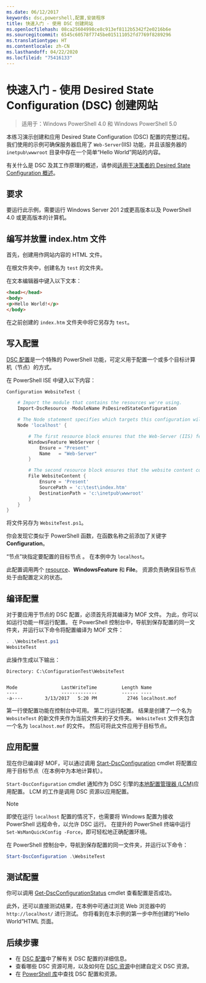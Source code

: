 ```yaml
---
ms.date: 06/12/2017
keywords: dsc,powershell,配置,安装程序
title: 快速入门 - 使用 DSC 创建网站
ms.openlocfilehash: 08ca25604998ce8c913ef8112b5342f2e0216b6e
ms.sourcegitcommit: 6545c60578f7745be015111052fd7769f8289296
ms.translationtype: HT
ms.contentlocale: zh-CN
ms.lasthandoff: 04/22/2020
ms.locfileid: "75416133"
---
```

# <a name="quickstart---create-a-website-with-desired-state-configuration-dsc"></a>快速入门 - 使用 Desired State Configuration (DSC) 创建网站

> 适用于：Windows PowerShell 4.0 和 Windows PowerShell 5.0

本练习演示创建和应用 Desired State Configuration (DSC) 配置的完整过程。
我们使用的示例可确保服务器启用了 `Web-Server`(IIS) 功能，并且该服务器的 `inetpub\wwwroot` 目录中存在一个简单“Hello World”网站的内容。

有关什么是 DSC 及其工作原理的概述，请参阅[适用于决策者的 Desired State Configuration 概述](../overview/decisionMaker.md)。

## <a name="requirements"></a>要求

要运行此示例，需要运行 Windows Server 201 2或更高版本以及 PowerShell 4.0 或更高版本的计算机。

## <a name="write-and-place-the-indexhtm-file"></a>编写并放置 index.htm 文件

首先，创建用作网站内容的 HTML 文件。

在根文件夹中，创建名为 `test` 的文件夹。

在文本编辑器中键入以下文本：

```html
<head></head>
<body>
<p>Hello World!</p>
</body>
```

在之前创建的 `index.htm` 文件夹中将它另存为 `test`。

## <a name="write-the-configuration"></a>写入配置

[DSC 配置](../configurations/configurations.md)是一个特殊的 PowerShell 功能，可定义用于配置一个或多个目标计算机（节点）的方式。

在 PowerShell ISE 中键入以下内容：

```powershell
Configuration WebsiteTest {

    # Import the module that contains the resources we're using.
    Import-DscResource -ModuleName PsDesiredStateConfiguration

    # The Node statement specifies which targets this configuration will be applied to.
    Node 'localhost' {

        # The first resource block ensures that the Web-Server (IIS) feature is enabled.
        WindowsFeature WebServer {
            Ensure = "Present"
            Name   = "Web-Server"
        }

        # The second resource block ensures that the website content copied to the website root folder.
        File WebsiteContent {
            Ensure = 'Present'
            SourcePath = 'c:\test\index.htm'
            DestinationPath = 'c:\inetpub\wwwroot'
        }
    }
}
```

将文件另存为 `WebsiteTest.ps1`。

你会发现它类似于 PowerShell 函数，在函数名称之前添加了关键字 **Configuration**。

“节点”块指定要配置的目标节点  。 在本例中为 `localhost`。

此配置调用两个 [resource](../resources/resources.md)、**WindowsFeature** 和 **File**。
资源负责确保目标节点处于由配置定义的状态。

## <a name="compile-the-configuration"></a>编译配置

对于要应用于节点的 DSC 配置，必须首先将其编译为 MOF 文件。
为此，你可以如运行功能一样运行配置。
在 PowerShell 控制台中，导航到保存配置的同一文件夹，并运行以下命令将配置编译为 MOF 文件：

```powershell
. .\WebsiteTest.ps1
WebsiteTest
```

此操作生成以下输出：

```
Directory: C:\ConfigurationTest\WebsiteTest


Mode                LastWriteTime         Length Name
----                -------------         ------ ----
-a----        3/13/2017   5:20 PM           2746 localhost.mof
```

第一行使配置功能在控制台中可用。
第二行运行配置。
结果是创建了一个名为 `WebsiteTest` 的新文件夹作为当前文件夹的子文件夹。
`WebsiteTest` 文件夹包含一个名为 `localhost.mof` 的文件。
然后可将此文件应用于目标节点。

## <a name="apply-the-configuration"></a>应用配置

现在你已编译好 MOF，可以通过调用 [Start-DscConfiguration](/powershell/module/psdesiredstateconfiguration/start-dscconfiguration) cmdlet 将配置应用于目标节点（在本例中为本地计算机）。

`Start-DscConfiguration` cmdlet 通知作为 DSC 引擎的[本地配置管理器 (LCM)](../managing-nodes/metaConfig.md)应用配置。
LCM 的工作是调用 DSC 资源以应用配置。

> [!NOTE]
> 即使在运行 `localhost` 配置的情况下，也需要将 Windows 配置为接收 PowerShell 远程命令，以允许 DSC 运行。 在提升的 PowerShell 终端中运行 `Set-WsManQuickConfig -Force`，即可轻松地正确配置环境。

在 PowerShell 控制台中，导航到保存配置的同一文件夹，并运行以下命令：

```powershell
Start-DscConfiguration .\WebsiteTest
```

## <a name="test-the-configuration"></a>测试配置

你可以调用 [Get-DscConfigurationStatus](/powershell/module/psdesiredstateconfiguration/get-dscconfigurationstatus) cmdlet 查看配置是否成功。

此外，还可以直接测试结果，在本例中可通过浏览 Web 浏览器中的 `http://localhost/` 进行测试。
你将看到在本示例的第一步中所创建的“Hello World”HTML 页面。

## <a name="next-steps"></a>后续步骤

- 在 [DSC 配置](../configurations/configurations.md)中了解有关 DSC 配置的详细信息。
- 查看哪些 DSC 资源可用，以及如何在 [DSC 资源](../resources/resources.md)中创建自定义 DSC 资源。
- 在 [PowerShell 库](https://www.powershellgallery.com/)中查找 DSC 配置和资源。
